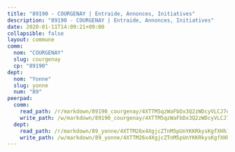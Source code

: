 ```yaml
---
title: "89190 - COURGENAY | Entraide, Annonces, Initiatives"
description: "89190 - COURGENAY | Entraide, Annonces, Initiatives"
date: 2020-01-11T14:09:21+09:00
collapsible: false
layout: commune
comm:
  nom: "COURGENAY"
  slug: courgenay
  cp: "89190"
dept:
  nom: "Yonne"
  slug: yonne
  num: "89"
peerpad:
  comm:
    read_path: /r/markdown/89190_courgenay/4XTTM5qzWaFbDx3Q2zWDcyVLCJ7dq9vh88BBmMLefi43VVYJW
    write_path: /w/markdown/89190_courgenay/4XTTM5qzWaFbDx3Q2zWDcyVLCJ7dq9vh88BBmMLefi43VVYJW-K3TgUudhMinqtw9AFRdgdrCNMf6uqn2iSHUe9me4cAcQ4LGRKR8XqUELqp3hvaqXhG6xpsjrrWbF3qzANwD4UZS53s4YUgzeYw2ZmLLZRCu27dBKApVk3GcLo9VykyzRBN2sRwGv
  dept:
    read_path: /r/markdown/89_yonne/4XTTM26x4XgjcZTnM5pUnYKKRkysKgfXHh1wiigoPHqn9LDKB
    write_path: /w/markdown/89_yonne/4XTTM26x4XgjcZTnM5pUnYKKRkysKgfXHh1wiigoPHqn9LDKB-K3TgU4xaMVqzoRnPJNyddApuMoWvJyHL35bzooauYvdhG3MLg3ikjpoueq9BDtqVP4hJBQxpPxix2gohzXyST9tZPnEkyXpDMdHiAFpx7EU6e8WgvFk7NPsBQepM8o13bG9dyqq7
---
```


